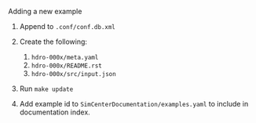 Adding a new example

1. Append to `.conf/conf.db.xml`

2. Create the following:
    1. `hdro-000x/meta.yaml`
    2. `hdro-000x/README.rst`
    3. `hdro-000x/src/input.json`

3. Run `make update`

4. Add example id to `SimCenterDocumentation/examples.yaml` to include in documentation index.

